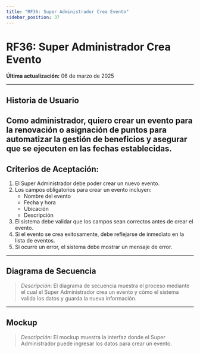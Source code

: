 ```yaml
---
title: "RF36: Super Administrador Crea Evento"  
sidebar_position: 37
---
```


# RF36: Super Administrador Crea Evento  

**Última actualización:** 06 de marzo de 2025  

---

## Historia de Usuario  
Como administrador, quiero crear un evento para la renovación o asignación de puntos para automatizar la gestión de beneficios y asegurar que se ejecuten en las fechas establecidas. 
---

## **Criterios de Aceptación:**  

1. El Super Administrador debe poder crear un nuevo evento.  
2. Los campos obligatorios para crear un evento incluyen:  
   - Nombre del evento  
   - Fecha y hora  
   - Ubicación  
   - Descripción  
3. El sistema debe validar que los campos sean correctos antes de crear el evento.  
4. Si el evento se crea exitosamente, debe reflejarse de inmediato en la lista de eventos.  
5. Si ocurre un error, el sistema debe mostrar un mensaje de error.  

---

## **Diagrama de Secuencia**  

> *Descripción*: El diagrama de secuencia muestra el proceso mediante el cual el Super Administrador crea un evento y cómo el sistema valida los datos y guarda la nueva información.  

---

## **Mockup**  

> *Descripción*: El mockup muestra la interfaz donde el Super Administrador puede ingresar los datos para crear un evento.  
